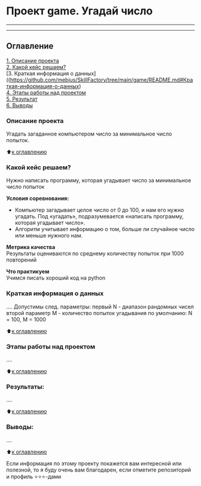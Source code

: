# Проект game. Угадай число
-----
------

## Оглавление  
[1. Описание проекта](.README.md#Описание-проекта)  
[2. Какой кейс решаем?](.README.md#Какой-кейс-решаем)  
[3. Краткая информация о данных]((https://github.com/mebjus/SkillFactory/tree/main/game/README.md#Краткая-информация-о-данных)  
[4. Этапы работы над проектом](.README.md#Этапы-работы-над-проектом)  
[5. Результат](.README.md#Результат)    
[6. Выводы](.README.md#Выводы) 

### Описание проекта    
Угадать загаданное компьютером число за минимальное число попыток.

:arrow_up:[к оглавлению](_)


### Какой кейс решаем?    
Нужно написать программу, которая угадывает число за минимальное число попыток

**Условия соревнования:**  
- Компьютер загадывает целое число от 0 до 100, и нам его нужно угадать. Под «угадать», подразумевается «написать программу, которая угадывает число».
- Алгоритм учитывает информацию о том, больше ли случайное число или меньше нужного нам.

**Метрика качества**     
Результаты оцениваются по среднему количеству попыток при 1000 повторений

**Что практикуем**     
Учимся писать хороший код на python


### Краткая информация о данных
....
Допустимы след. параметры: 
первый N - диапазон рандомных чисел
второй параметр M - количество попыток угадывания
по умолчанию: N = 100, M = 1000

:arrow_up:[к оглавлению](https://github.com/mebjus/SkillFactory/tree/main/game/README.md#Оглавление)

### Этапы работы над проектом  
....

:arrow_up:[к оглавлению](https://github.com/mebjus/SkillFactory/tree/main/game/README.md#Оглавление)



### Результаты:  
....

:arrow_up:[к оглавлению](https://github.com/mebjus/SkillFactory/tree/main/game/README.md#Оглавление)



### Выводы:  
....

:arrow_up:[к оглавлению](https://github.com/mebjus/SkillFactory/tree/main/game/README.md#Оглавление)



Если информация по этому проекту покажется вам интересной или полезной, то я буду очень вам благодарен, если отметите репозиторий и профиль ⭐️⭐️⭐️-дами